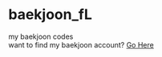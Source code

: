# baekjoon_fL
my baekjoon codes<br>
want to find my baekjoon account? <a href = "https://www.acmicpc.net/user/fleras">Go Here</a>
